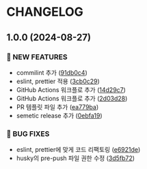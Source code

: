 # CHANGELOG

## 1.0.0 (2024-08-27)

### 🚀 NEW FEATURES

* commilint 추가 ([91db0c4](https://github.com/startup-life/nest-frontend/commit/91db0c4b199b302d1bb1c1db64250cb2c1511860))
* eslint, prettier 적용 ([3cb0c29](https://github.com/startup-life/nest-frontend/commit/3cb0c2909a26887ce0ec778912269993d70104c7))
* GitHub Actions 워크플로 추가 ([14d29c7](https://github.com/startup-life/nest-frontend/commit/14d29c7fdd29932af3a616699afece1fad5161c0))
* GitHub Actions 워크플로 추가 ([2d03d28](https://github.com/startup-life/nest-frontend/commit/2d03d287f3c269ba35e921b149c79774cc125f30))
* PR 템플릿 파일 추가 ([ea779ba](https://github.com/startup-life/nest-frontend/commit/ea779ba61add1a4836c48adcd6fc806a0ff97874))
* semetic release 추가 ([0ebfa19](https://github.com/startup-life/nest-frontend/commit/0ebfa192ffbcce425c0f1dad82cab1fa7ce0530d))

### 🐛 BUG FIXES

* eslint, prettier에 맞게 코드 리팩토링 ([e6921de](https://github.com/startup-life/nest-frontend/commit/e6921dea5a5548d885821a4398f16f4d1dcab5c1))
* husky의 pre-push 파일 권한 수정 ([3d5fb72](https://github.com/startup-life/nest-frontend/commit/3d5fb7270229505633e998be288e4ca133a49386))
